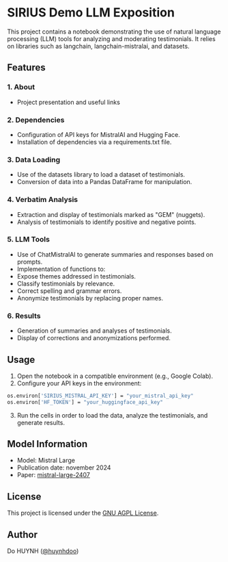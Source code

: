# SIRIUS Demo LLM Exposition

This project contains a notebook demonstrating the use of natural language processing (LLM) tools for analyzing and moderating testimonials. It relies on libraries such as langchain, langchain-mistralai, and datasets.

## Features

### 1. About

- Project presentation and useful links

### 2. Dependencies

- Configuration of API keys for MistralAI and Hugging Face.
- Installation of dependencies via a requirements.txt file.

### 3. Data Loading

- Use of the datasets library to load a dataset of testimonials.
- Conversion of data into a Pandas DataFrame for manipulation.

### 4. Verbatim Analysis

- Extraction and display of testimonials marked as "GEM" (nuggets).
- Analysis of testimonials to identify positive and negative points.

### 5. LLM Tools

- Use of ChatMistralAI to generate summaries and responses based on prompts.
- Implementation of functions to:
- Expose themes addressed in testimonials.
- Classify testimonials by relevance.
- Correct spelling and grammar errors.
- Anonymize testimonials by replacing proper names.

### 6. Results

- Generation of summaries and analyses of testimonials.
- Display of corrections and anonymizations performed.

## Usage

1. Open the notebook in a compatible environment (e.g., Google Colab).
2. Configure your API keys in the environment:
```bash
os.environ['SIRIUS_MISTRAL_API_KEY'] = "your_mistral_api_key"
os.environ['HF_TOKEN'] = "your_huggingface_api_key"
```
3. Run the cells in order to load the data, analyze the testimonials, and generate results.

## Model Information

- Model: Mistral Large
- Publication date: november 2024
- Paper: [mistral-large-2407](https://mistral.ai/news/mistral-large-2407)

## License

This project is licensed under the [GNU AGPL License](https://www.gnu.org/licenses/agpl-3.0.fr.html#license-text).

## Author

Do HUYNH ([@huynhdoo](https://github.com/huynhdoo))